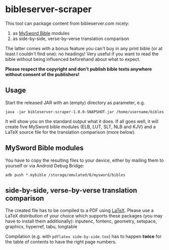 # bibleserver-scraper

This tool can package content from bibleserver.com nicely:
1. as [MySword Bible](https://www.mysword.info) modules
2. as side-by-side, verse-by-verse translation comparison

The latter comes with a bonus feature you can't buy in any print bible (or at least I couldn't find one): no headings! Very useful if you want to read the bible without being influenced beforehand about what to expect.

**Please respect the copyright and don't publish bible texts anywhere without consent of the publishers!**

## Usage

Start the released JAR with an (empty) directory as parameter, e.g.

`java -jar bibleserver-scraper-1.0.0-SNAPSHOT.jar /home/username/bibles`

It will show you on the standard output what it does. If all goes well, it will create five MySword bible modules
(ELB, LUT, SLT, NLB and KJV) and a LaTeX source file for the translation comparison (more below).

## MySword Bible modules

You have to copy the resulting files to your device, either by mailing them to yourself or via Android Debug Bridge:

`adb push *.mybible /storage/emulated/0/mysword/bibles`

## side-by-side, verse-by-verse translation comparison

The created file has to be compiled to a PDF using [LaTeX](https://www.latex-project.org).
Please use a LaTeX distribution of your choice which supports these packages (you may have to install them additionally):
inputenc, fontenc, geometry, setspace, graphicx, hyperref, tabu, longtable

Compilation (e.g. with `pdflatex side-by-side.tex`) has to happen **twice** for the table of contents to have the right page numbers.

